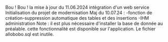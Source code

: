 Bou !
Bou ! la mise à jour du 11.06.2024 intègration d'un web service
Initialisation du projet de modernisation
Maj du 10.07.24 :
-fonction de création-suppression automatique des tables et des insertions
-IHM administration 
Note : il est plus nécessaire d'installer la base de donnée au préalable. cette fonctionnalité est disponible sur l'application.
Le fichier allobobo.sql est inutile.
